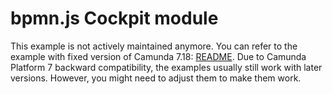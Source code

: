 bpmn.js Cockpit module
======================

This example is not actively maintained anymore. You can refer to the example with fixed version of Camunda 7.18:
[README](https://github.com/camunda/camunda-bpm-examples/blob/7.18/cockpit/cockpit-bpmn-js-module/README.md).
Due to Camunda Platform 7 backward compatibility, the examples usually still work with later versions. However, you
might need to adjust them to make them work.